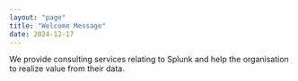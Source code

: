 ```yaml
---
layout: "page"
title: "Welcome Message"
date: 2024-12-17
---
```


We provide consulting services relating to Splunk and help the organisation to realize value from their data.
